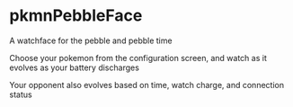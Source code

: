 # pkmnPebbleFace

A watchface for the pebble and pebble time

Choose your pokemon from the configuration screen, and watch as it evolves as your battery discharges

Your opponent also evolves based on time, watch charge, and connection status

